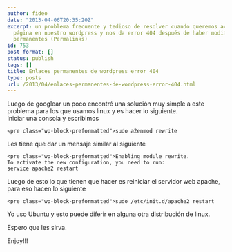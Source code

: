 ```yaml
---
author: fideo
date: "2013-04-06T20:35:20Z"
excerpt: un problema frecuente y tedioso de resolver cuando queremos acceder a una
  página en nuestro wordpress y nos da error 404 después de haber modificado los enlaces
  permanentes (Permalinks)
id: 753
post_format: []
status: publish
tags: []
title: Enlaces permanentes de wordpress error 404
type: posts
url: /2013/04/enlaces-permanentes-de-wordpress-error-404.html
---
```

Luego de googlear un poco encontré una solución muy simple a este problema para los que usamos linux y es hacer lo siguiente.  
Iniciar una consola y escribimos

```
<pre class="wp-block-preformatted">sudo a2enmod rewrite
```

Les tiene que dar un mensaje similar al siguiente

```
<pre class="wp-block-preformatted">Enabling module rewrite.
To activate the new configuration, you need to run:
service apache2 restart
```

Luego de esto lo que tienen que hacer es reiniciar el servidor web apache, para eso hacen lo siguiente

```
<pre class="wp-block-preformatted">sudo /etc/init.d/apache2 restart
```

Yo uso Ubuntu y esto puede diferir en alguna otra distribución de linux.

Espero que les sirva.

Enjoy!!!
